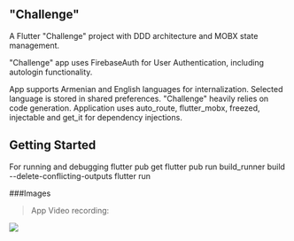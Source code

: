## "Challenge"

A Flutter "Challenge" project with DDD architecture and MOBX state management. 

"Challenge" app uses FirebaseAuth for User Authentication, including autologin functionality.

App supports Armenian and English languages for internalization.
Selected language is stored in shared preferences. 
"Challenge" heavily relies on code generation. Application uses auto_route, flutter_mobx, freezed, injectable and get_it for dependency injections.



## Getting Started

For running and debugging
    flutter pub get
    flutter pub run build_runner build --delete-conflicting-outputs
    flutter run

###Images



> App Video recording:

![](https://firebasestorage.googleapis.com/v0/b/challenge-10536.appspot.com/o/challenge_video_recording.gif?alt=media&token=62a0e895-f5ed-4ec1-9a11-1941ca5ccb60)
